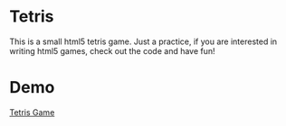 # Tetris

This is a small html5 tetris game. Just a practice, if you are interested in writing html5 games, check out  the code and have fun!

# Demo

[Tetris Game](http://3kh0.github.io/Tetris/)
